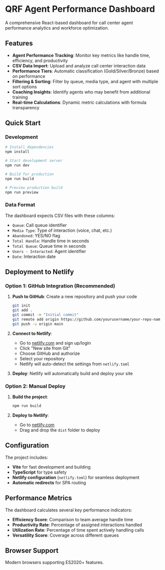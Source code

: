 # QRF Agent Performance Dashboard

A comprehensive React-based dashboard for call center agent performance analytics and workforce optimization.

## Features

- **Agent Performance Tracking**: Monitor key metrics like handle time, efficiency, and productivity
- **CSV Data Import**: Upload and analyze call center interaction data
- **Performance Tiers**: Automatic classification (Gold/Silver/Bronze) based on performance
- **Filtering & Sorting**: Filter by queue, media type, and agent with multiple sort options
- **Coaching Insights**: Identify agents who may benefit from additional training
- **Real-time Calculations**: Dynamic metric calculations with formula transparency

## Quick Start

### Development

```bash
# Install dependencies
npm install

# Start development server
npm run dev

# Build for production
npm run build

# Preview production build
npm run preview
```

### Data Format

The dashboard expects CSV files with these columns:
- `Queue`: Call queue identifier
- `Media Type`: Type of interaction (voice, chat, etc.)
- `Abandoned`: YES/NO flag
- `Total Handle`: Handle time in seconds
- `Total Queue`: Queue time in seconds  
- `Users - Interacted`: Agent identifier
- `Date`: Interaction date

## Deployment to Netlify

### Option 1: GitHub Integration (Recommended)

1. **Push to GitHub**: Create a new repository and push your code
   ```bash
   git init
   git add .
   git commit -m "Initial commit"
   git remote add origin https://github.com/yourusername/your-repo-name.git
   git push -u origin main
   ```

2. **Connect to Netlify**:
   - Go to [netlify.com](https://netlify.com) and sign up/login
   - Click "New site from Git"
   - Choose GitHub and authorize
   - Select your repository
   - Netlify will auto-detect the settings from `netlify.toml`

3. **Deploy**: Netlify will automatically build and deploy your site

### Option 2: Manual Deploy

1. **Build the project**:
   ```bash
   npm run build
   ```

2. **Deploy to Netlify**:
   - Go to [netlify.com](https://netlify.com)
   - Drag and drop the `dist` folder to deploy

## Configuration

The project includes:
- **Vite** for fast development and building
- **TypeScript** for type safety
- **Netlify configuration** (`netlify.toml`) for seamless deployment
- **Automatic redirects** for SPA routing

## Performance Metrics

The dashboard calculates several key performance indicators:

- **Efficiency Score**: Comparison to team average handle time
- **Productivity Rate**: Percentage of assigned interactions handled
- **Utilization Rate**: Percentage of time spent actively handling calls
- **Versatility Score**: Coverage across different queues

## Browser Support

Modern browsers supporting ES2020+ features.